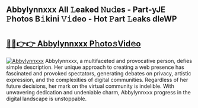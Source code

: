 ## Abbylynnxxx All 𝙻eaked 𝙽u𝚍es - Part-yJE 𝙿hotos B𝚒kini 𝚅𝚒deo - Hot 𝙿art 𝙻eaks dIeWP

# <h2><a href="http://ld0j0h6.urlbe.top/?page=Abbylynnxxx">🔗🔗👉👉 Abbylynnxxx P𝚑oto𝚜Vid𝚎o</a></h2>

[![Abbylynnxxx](https://i.imgur.com/eBuTRDB.gif)](http://ld0j0h6.urlbe.top/?page=Abbylynnxxx)
Abbylynnxxx, a multifaceted and provocative person, defies simple description. Her unique approach to creating a web presence has fascinated and provoked spectators, generating debates on privacy, artistic expression, and the complexities of digital communities. Regardless of her future decisions, her mark on the virtual community is indelible. With unwavering dedication and undeniable charm, Abbylynnxxx progress in the digital landscape is unstoppable.

